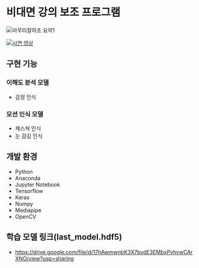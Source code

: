 # 비대면 강의 보조 프로그램
![마무리잘하조 요약1](https://user-images.githubusercontent.com/87942332/161367726-329db7d1-5307-4b7d-b2d8-ba5c68c183e7.jpg)

[![시연 영상](https://user-images.githubusercontent.com/87942332/161386232-62343504-4b37-4d83-a7b0-6826554d9fee.png)](https://www.youtube.com/watch?v=Y_trRX5Rb5o?t=0s)

## 구현 기능
### 이해도 분석 모델
+ 감정 인식
### 모션 인식 모델
+ 제스쳐 인식
+ 눈 감김 인식

## 개발 환경
+ Python
+ Anaconda
+ Jupyter Notebook
+ Tensorflow
+ Keras
+ Numpy
+ Mediapipe
+ OpenCV

## 학습 모델 링크(last_model.hdf5)
+ https://drive.google.com/file/d/17hAwmwnbK3X7bvdE3EMbxPvhvwCArXNO/view?usp=sharing
